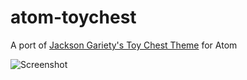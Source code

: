 # atom-toychest

A port of [Jackson Gariety's Toy Chest Theme](https://github.com/JacksonGariety/toy-chest-theme/) for Atom

![Screenshot](http://imgur.com/DFBwd0l.png)
